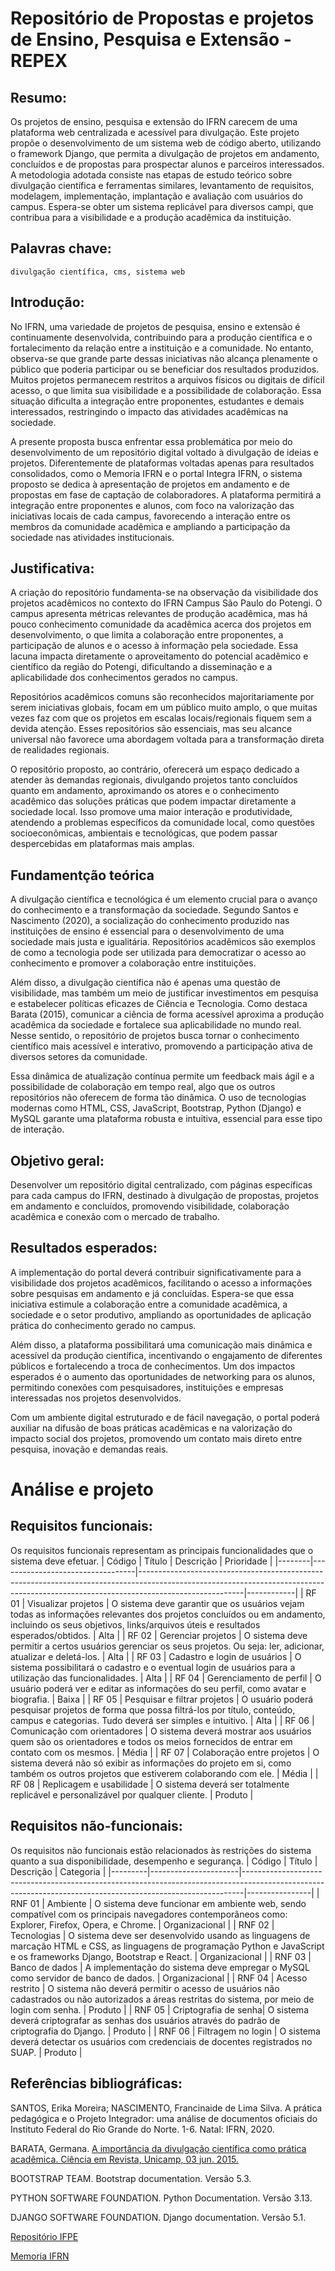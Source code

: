 # Repositório de Propostas e projetos de Ensino, Pesquisa e Extensão - REPEX

## Resumo:
Os projetos de ensino, pesquisa e extensão do IFRN carecem de uma plataforma web centralizada e acessível para divulgação. Este projeto propõe o desenvolvimento de um sistema web de código aberto, utilizando o framework Django, que permita a divulgação de projetos em andamento, concluídos e de propostas para prospectar alunos e parceiros interessados. A metodologia adotada consiste nas etapas de estudo teórico sobre divulgação científica e ferramentas similares, levantamento de requisitos, modelagem, implementação, implantação e avaliação com usuários do campus. Espera-se obter um sistema replicável para diversos campi, que contribua para a visibilidade e a produção acadêmica da instituição.

## Palavras chave:
    divulgação científica, cms, sistema web

## Introdução:
No IFRN, uma variedade de projetos de pesquisa, ensino e extensão é continuamente desenvolvida, contribuindo para a produção científica e o fortalecimento da relação entre a instituição e a comunidade. No entanto, observa-se que grande parte dessas iniciativas não alcança plenamente o público que poderia participar ou se beneficiar dos resultados produzidos. Muitos projetos permanecem restritos a arquivos físicos ou digitais de difícil acesso, o que limita sua visibilidade e a possibilidade de colaboração. Essa situação dificulta a integração entre proponentes, estudantes e demais interessados, restringindo o impacto das atividades acadêmicas na sociedade.

A presente proposta busca enfrentar essa problemática por meio do desenvolvimento de um repositório digital voltado à divulgação de ideias e projetos. Diferentemente de plataformas voltadas apenas para resultados consolidados, como o Memoria IFRN e o portal Integra IFRN, o sistema proposto se dedica à apresentação de projetos em andamento e de propostas em fase de captação de colaboradores. A plataforma permitirá a integração entre proponentes e alunos, com foco na valorização das iniciativas locais de cada campus, favorecendo a interação entre os membros da comunidade acadêmica e ampliando a participação da sociedade nas atividades institucionais.

## Justificativa:
A criação do repositório fundamenta-se na observação da visibilidade dos projetos acadêmicos no contexto do IFRN Campus São Paulo do Potengi. O campus apresenta métricas relevantes de produção acadêmica, mas há pouco conhecimento comunidade da acadêmica acerca dos projetos em desenvolvimento, o que limita a colaboração entre proponentes, a participação de alunos e o acesso à informação pela sociedade. Essa lacuna impacta diretamente o aproveitamento do potencial acadêmico e científico da região do Potengi, dificultando a disseminação e a aplicabilidade dos conhecimentos gerados no campus.

Repositórios acadêmicos comuns são reconhecidos majoritariamente por serem iniciativas globais, focam em um público muito amplo, o que muitas vezes faz com que os projetos em escalas locais/regionais fiquem sem a devida atenção. Esses repositórios são essenciais, mas seu alcance universal não favorece uma abordagem voltada para a transformação direta de realidades regionais.

O repositório proposto, ao contrário, oferecerá um espaço dedicado a atender às demandas regionais, divulgando projetos tanto concluídos quanto em andamento, aproximando os atores e o conhecimento acadêmico das soluções práticas que podem impactar diretamente a sociedade local. Isso promove uma maior interação e produtividade, atendendo a problemas específicos da comunidade local, como questões socioeconômicas, ambientais e tecnológicas, que podem passar despercebidas em plataformas mais amplas.

## Fundamentção teórica
A divulgação científica e tecnológica é um elemento crucial para o avanço do conhecimento e a transformação da sociedade. Segundo Santos e Nascimento (2020), a socialização do conhecimento produzido nas instituições de ensino é essencial para o desenvolvimento de uma sociedade mais justa e igualitária. Repositórios acadêmicos são exemplos de como a tecnologia pode ser utilizada para democratizar o acesso ao conhecimento e promover a colaboração entre instituições.

Além disso, a divulgação científica não é apenas uma questão de visibilidade, mas também um meio de justificar investimentos em pesquisa e estabelecer políticas eficazes de Ciência e Tecnologia. Como destaca Barata (2015), comunicar a ciência de forma acessível aproxima a produção acadêmica da sociedade e fortalece sua aplicabilidade no mundo real. Nesse sentido, o repositório de projetos busca tornar o conhecimento científico mais acessível e interativo, promovendo a participação ativa de diversos setores da comunidade.

Essa dinâmica de atualização contínua permite um feedback mais ágil e a possibilidade de colaboração em tempo real, algo que os outros repositórios não oferecem de forma tão dinâmica. O uso de tecnologias modernas como HTML, CSS, JavaScript, Bootstrap, Python (Django) e MySQL garante uma plataforma robusta e intuitiva, essencial para esse tipo de interação.

## Objetivo geral:
Desenvolver um repositório digital centralizado, com páginas específicas para cada campus do IFRN, destinado à divulgação de propostas, projetos em andamento e concluídos, promovendo visibilidade, colaboração acadêmica e conexão com o mercado de trabalho.

## Resultados esperados:
A implementação do portal deverá contribuir significativamente para a visibilidade dos projetos acadêmicos, facilitando o acesso a informações sobre pesquisas em andamento e já concluídas. Espera-se que essa iniciativa estimule a colaboração entre a comunidade acadêmica, a sociedade e o setor produtivo, ampliando as oportunidades de aplicação prática do conhecimento gerado no campus.

Além disso, a plataforma possibilitará uma comunicação mais dinâmica e acessível da 
produção científica, incentivando o engajamento de diferentes públicos e fortalecendo a troca de conhecimentos. Um dos impactos esperados é o aumento das oportunidades de networking para os alunos, permitindo conexões com pesquisadores, instituições e empresas interessadas nos projetos desenvolvidos.

Com um ambiente digital estruturado e de fácil navegação, o portal poderá auxiliar na difusão de boas práticas acadêmicas e na valorização do impacto social dos projetos, promovendo um contato mais direto entre pesquisa, inovação e demandas reais.

# Análise e projeto

## Requisitos funcionais:
Os requisitos funcionais representam as principais funcionalidades que o sistema deve efetuar.
| Código | Título                          | Descrição                                                                                                                                                                          | Prioridade |
|--------|----------------------------------|--------------------------------------------------------------------------------------------------------------------------------------------------------------------------------------|------------|
| RF 01 | Visualizar projetos             | O sistema deve garantir que os usuários vejam todas as informações relevantes dos projetos concluídos ou em andamento, incluindo os seus objetivos, links/arquivos úteis e resultados esperados/obtidos. | Alta       |
| RF 02 | Gerenciar projetos              | O sistema deve permitir a certos usuários gerenciar os seus projetos. Ou seja: ler, adicionar, atualizar e deletá-los.                                                             | Alta       |
| RF 03 | Cadastro e login de usuários    | O sistema possibilitará o cadastro e o eventual login de usuários para a utilização das funcionalidades.                                                                            | Alta       |
| RF 04 | Gerenciamento de perfil         | O usuário poderá ver e editar as informações do seu perfil, como avatar e biografia.                                                                                                | Baixa      |
| RF 05 | Pesquisar e filtrar projetos    | O usuário poderá pesquisar projetos de forma que possa filtrá-los por título, conteúdo, campus e categorias. Tudo deverá ser simples e intuitivo.                                   | Alta       |
| RF 06 | Comunicação com orientadores    | O sistema deverá mostrar aos usuários quem são os orientadores e todos os meios fornecidos de entrar em contato com os mesmos.                                                      | Média      |
| RF 07 | Colaboração entre projetos      | O sistema deverá não só exibir as informações do projeto em si, como também os outros projetos que estiverem colaborando com ele.                                                   | Média      |
| RF 08 | Replicagem e usabilidade        | O sistema deverá ser totalmente replicável e personalizável por qualquer cliente.                                                                                                   | Produto    |


## Requisitos não-funcionais:
Os requisitos não funcionais estão relacionados às restrições do sistema quanto a sua disponibilidade, desempenho e segurança.
| Código  | Título               | Descrição                                                                                                                                                  | Categoria      |
|---------|----------------------|------------------------------------------------------------------------------------------------------------------------------------------------------------|----------------|
| RNF 01 | Ambiente             | O sistema deve funcionar em ambiente web, sendo compatível com os principais navegadores contemporâneos como: Explorer, Firefox, Opera, e Chrome.         | Organizacional |
| RNF 02 | Tecnologias          | O sistema deve ser desenvolvido usando as linguagens de marcação HTML e CSS, as linguagens de programação Python e JavaScript e os frameworks Django, Bootstrap e React. | Organizacional |
| RNF 03 | Banco de dados       | A implementação do sistema deve empregar o MySQL como servidor de banco de dados.                                                                         | Organizacional |
| RNF 04 | Acesso restrito      | O sistema não deverá permitir o acesso de usuários não cadastrados ou não autorizados a áreas restritas do sistema, por meio de login com senha.         | Produto        |
| RNF 05 | Criptografia de senha| O sistema deverá criptografar as senhas dos usuários através do padrão de criptografia do Django.                                                         | Produto        |
| RNF 06 | Filtragem no login   | O sistema deverá detectar os usuários com credenciais de docentes registrados no SUAP.                                                                    | Produto        |


## Referências bibliográficas:
SANTOS, Erika Moreira; NASCIMENTO, Francinaide de Lima Silva. A prática pedagógica e o Projeto Integrador: uma análise de documentos oficiais do Instituto Federal do Rio Grande do Norte. 1-6. Natal: IFRN, 2020.

BARATA, Germana. [A importância da divulgação científica como prática acadêmica. Ciência em Revista, Unicamp, 03 jun. 2015.](https://www.blogs.unicamp.br/cienciaemrevista/2015/06/03/a-importancia-da-divulgacao-cientifica-como-pratica-academica/)

BOOTSTRAP TEAM. Bootstrap documentation. Versão 5.3.

PYTHON SOFTWARE FOUNDATION. Python Documentation. Versão 3.13.

DJANGO SOFTWARE FOUNDATION. Django documentation. Versão 5.1.

[Repositório IFPE](https://repositorio.ifpe.edu.br/xmlui/)

[Memoria IFRN](https://memoria.ifrn.edu.br/)
